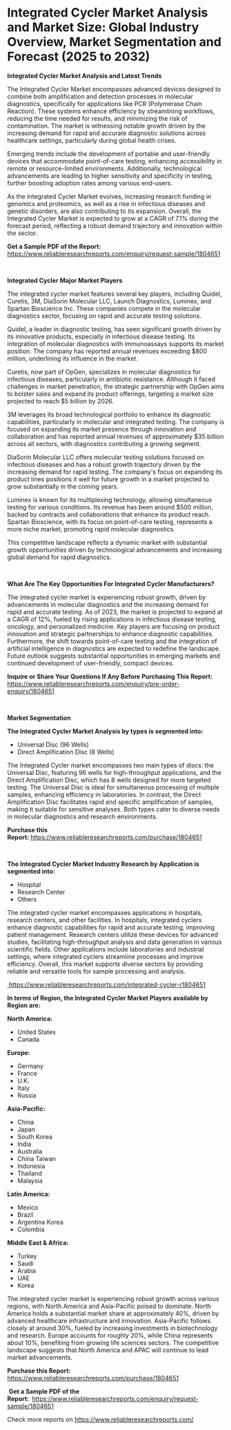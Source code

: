 <p><h1>Integrated Cycler Market Analysis and Market Size: Global Industry Overview, Market Segmentation and Forecast (2025 to 2032)</h1></p><p><strong>Integrated Cycler Market Analysis and Latest Trends</strong></p>
<p><p>The Integrated Cycler Market encompasses advanced devices designed to combine both amplification and detection processes in molecular diagnostics, specifically for applications like PCR (Polymerase Chain Reaction). These systems enhance efficiency by streamlining workflows, reducing the time needed for results, and minimizing the risk of contamination. The market is witnessing notable growth driven by the increasing demand for rapid and accurate diagnostic solutions across healthcare settings, particularly during global health crises. </p><p>Emerging trends include the development of portable and user-friendly devices that accommodate point-of-care testing, enhancing accessibility in remote or resource-limited environments. Additionally, technological advancements are leading to higher sensitivity and specificity in testing, further boosting adoption rates among various end-users. </p><p>As the Integrated Cycler Market evolves, increasing research funding in genomics and proteomics, as well as a rise in infectious diseases and genetic disorders, are also contributing to its expansion. Overall, the Integrated Cycler Market is expected to grow at a CAGR of 7.1% during the forecast period, reflecting a robust demand trajectory and innovation within the sector.</p></p>
<p><strong>Get a Sample PDF of the Report:&nbsp;</strong> <a href="https://www.reliableresearchreports.com/enquiry/request-sample/1804651?utm_campaign=2331&utm_medium=2&utm_source=Github&utm_content=ia&utm_term=19022025&utm_id=integrated-cycler">https://www.reliableresearchreports.com/enquiry/request-sample/1804651</a></p>
<p>&nbsp;</p>
<p><strong>Integrated Cycler Major Market Players</strong></p>
<p><p>The integrated cycler market features several key players, including Quidel, Curetis, 3M, DiaSorin Molecular LLC, Launch Diagnostics, Luminex, and Spartan Bioscience Inc. These companies compete in the molecular diagnostics sector, focusing on rapid and accurate testing solutions.</p><p>Quidel, a leader in diagnostic testing, has seen significant growth driven by its innovative products, especially in infectious disease testing. Its integration of molecular diagnostics with immunoassays supports its market position. The company has reported annual revenues exceeding $800 million, underlining its influence in the market.</p><p>Curetis, now part of OpGen, specializes in molecular diagnostics for infectious diseases, particularly in antibiotic resistance. Although it faced challenges in market penetration, the strategic partnership with OpGen aims to bolster sales and expand its product offerings, targeting a market size projected to reach $5 billion by 2026.</p><p>3M leverages its broad technological portfolio to enhance its diagnostic capabilities, particularly in molecular and integrated testing. The company is focused on expanding its market presence through innovation and collaboration and has reported annual revenues of approximately $35 billion across all sectors, with diagnostics contributing a growing segment.</p><p>DiaSorin Molecular LLC offers molecular testing solutions focused on infectious diseases and has a robust growth trajectory driven by the increasing demand for rapid testing. The company's focus on expanding its product lines positions it well for future growth in a market projected to grow substantially in the coming years.</p><p>Luminex is known for its multiplexing technology, allowing simultaneous testing for various conditions. Its revenue has been around $500 million, backed by contracts and collaborations that enhance its product reach. Spartan Bioscience, with its focus on point-of-care testing, represents a more niche market, promoting rapid molecular diagnostics.</p><p>This competitive landscape reflects a dynamic market with substantial growth opportunities driven by technological advancements and increasing global demand for rapid diagnostics.</p></p>
<p>&nbsp;</p>
<p><strong>What Are The Key Opportunities For Integrated Cycler Manufacturers?</strong></p>
<p><p>The integrated cycler market is experiencing robust growth, driven by advancements in molecular diagnostics and the increasing demand for rapid and accurate testing. As of 2023, the market is projected to expand at a CAGR of 12%, fueled by rising applications in infectious disease testing, oncology, and personalized medicine. Key players are focusing on product innovation and strategic partnerships to enhance diagnostic capabilities. Furthermore, the shift towards point-of-care testing and the integration of artificial intelligence in diagnostics are expected to redefine the landscape. Future outlook suggests substantial opportunities in emerging markets and continued development of user-friendly, compact devices.</p></p>
<p><strong>Inquire or Share Your Questions If Any Before Purchasing This Report:</strong> <a href="https://www.reliableresearchreports.com/enquiry/pre-order-enquiry/1804651?utm_campaign=2331&utm_medium=2&utm_source=Github&utm_content=ia&utm_term=19022025&utm_id=integrated-cycler">https://www.reliableresearchreports.com/enquiry/pre-order-enquiry/1804651</a></p>
<p>&nbsp;</p>
<p><strong>Market Segmentation</strong></p>
<p><strong>The Integrated Cycler Market Analysis by types is segmented into:</strong></p>
<p><ul><li>Universal Disc (96 Wells)</li><li>Direct Amplification Disc (8 Wells)</li></ul></p>
<p><p>The Integrated Cycler market encompasses two main types of discs: the Universal Disc, featuring 96 wells for high-throughput applications, and the Direct Amplification Disc, which has 8 wells designed for more targeted testing. The Universal Disc is ideal for simultaneous processing of multiple samples, enhancing efficiency in laboratories. In contrast, the Direct Amplification Disc facilitates rapid and specific amplification of samples, making it suitable for sensitive analyses. Both types cater to diverse needs in molecular diagnostics and research environments.</p></p>
<p><strong>Purchase this Report:&nbsp;</strong><a href="https://www.reliableresearchreports.com/purchase/1804651?utm_campaign=2331&utm_medium=2&utm_source=Github&utm_content=ia&utm_term=19022025&utm_id=integrated-cycler">https://www.reliableresearchreports.com/purchase/1804651</a></p>
<p>&nbsp;</p>
<p><strong>The Integrated Cycler Market Industry Research by Application is segmented into:</strong></p>
<p><ul><li>Hospital</li><li>Research Center</li><li>Others</li></ul></p>
<p><p>The integrated cycler market encompasses applications in hospitals, research centers, and other facilities. In hospitals, integrated cyclers enhance diagnostic capabilities for rapid and accurate testing, improving patient management. Research centers utilize these devices for advanced studies, facilitating high-throughput analysis and data generation in various scientific fields. Other applications include laboratories and industrial settings, where integrated cyclers streamline processes and improve efficiency. Overall, this market supports diverse sectors by providing reliable and versatile tools for sample processing and analysis.</p></p>
<p><a href="https://www.reliableresearchreports.com/integrated-cycler-r1804651?utm_campaign=2331&utm_medium=2&utm_source=Github&utm_content=ia&utm_term=19022025&utm_id=integrated-cycler">&nbsp;https://www.reliableresearchreports.com/integrated-cycler-r1804651</a></p>
<p><strong>In terms of Region, the Integrated Cycler Market Players available by Region are:</strong></p>
<p>
    <p> <strong> North America: </strong>
        <ul>
            <li>United States</li>
            <li>Canada</li>
        </ul>
        </p> 
    <p> <strong> Europe: </strong>
        <ul>
            <li>Germany</li>
            <li>France</li>
            <li>U.K.</li>
            <li>Italy</li>
            <li>Russia</li>
        </ul>
        </p> 
    <p> <strong> Asia-Pacific: </strong>
        <ul>
            <li>China</li>
            <li>Japan</li>
            <li>South Korea</li>
            <li>India</li>
            <li>Australia</li>
            <li>China Taiwan</li>
            <li>Indonesia</li>
            <li>Thailand</li>
            <li>Malaysia</li>
        </ul>
        </p> 
    <p> <strong> Latin America: </strong>
        <ul>
            <li>Mexico</li>
            <li>Brazil</li>
            <li>Argentina Korea</li>
            <li>Colombia</li>
        </ul>
        </p> 
    <p> <strong> Middle East & Africa: </strong>
        <ul>
            <li>Turkey</li>
            <li>Saudi</li>
            <li>Arabia</li>
            <li>UAE</li>
            <li>Korea</li>
        </ul>
    </p>
    </p>
<p><p>The integrated cycler market is experiencing robust growth across various regions, with North America and Asia-Pacific poised to dominate. North America holds a substantial market share at approximately 40%, driven by advanced healthcare infrastructure and innovation. Asia-Pacific follows closely at around 30%, fueled by increasing investments in biotechnology and research. Europe accounts for roughly 20%, while China represents about 10%, benefiting from growing life sciences sectors. The competitive landscape suggests that North America and APAC will continue to lead market advancements.</p></p>
<p><strong>Purchase this Report: </strong><a href="https://www.reliableresearchreports.com/purchase/1804651?utm_campaign=2331&utm_medium=2&utm_source=Github&utm_content=ia&utm_term=19022025&utm_id=integrated-cycler">https://www.reliableresearchreports.com/purchase/1804651</a></p>
<p>&nbsp;<strong>Get a Sample PDF of the Report:&nbsp;&nbsp;</strong><a href="https://www.reliableresearchreports.com/enquiry/request-sample/1804651?utm_campaign=2331&utm_medium=2&utm_source=Github&utm_content=ia&utm_term=19022025&utm_id=integrated-cycler">https://www.reliableresearchreports.com/enquiry/request-sample/1804651</a></p>
<p><strong></strong></p>
<p>Check more reports on <a href="https://www.reliableresearchreports.com/?utm_campaign=2331&utm_medium=2&utm_source=Github&utm_content=ia&utm_term=19022025&utm_id=integrated-cycler">https://www.reliableresearchreports.com/</a></p>